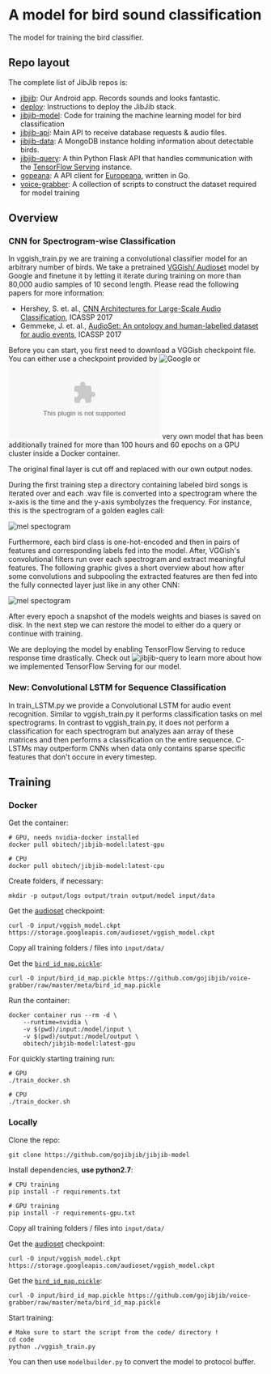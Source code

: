 # A model for bird sound classification

The model for training the bird classifier.

## Repo layout
The complete list of JibJib repos is:

- [jibjib](https://github.com/gojibjib/jibjib): Our Android app. Records sounds and looks fantastic.
- [deploy](https://github.com/gojibjib/deploy): Instructions to deploy the JibJib stack.
- [jibjib-model](https://github.com/gojibjib/jibjib-model): Code for training the machine learning model for bird classification
- [jibjib-api](https://github.com/gojibjib/jibjib-api): Main API to receive database requests & audio files.
- [jibjib-data](https://github.com/gojibjib/jibjib-data): A MongoDB instance holding information about detectable birds.
- [jibjib-query](https://github.com/gojibjib/jibjib-query): A thin Python Flask API that handles communication with the [TensorFlow Serving](https://www.tensorflow.org/serving/) instance.
- [gopeana](https://github.com/gojibjib/gopeana): A API client for [Europeana](https://europeana.eu), written in Go.
- [voice-grabber](https://github.com/gojibjib/voice-grabber): A collection of scripts to construct the dataset required for model training

## Overview

### CNN for Spectrogram-wise Classification
In vggish_train.py we are training a convolutional classifier model for an arbitrary number of birds. We take a pretrained [VGGish/ Audioset](https://github.com/tensorflow/models/tree/master/research/audioset) model by Google and finetune it by letting it iterate during training on more than 80,000 audio samples of 10 second length. Please read the following papers for more information:

- Hershey, S. et. al., [CNN Architectures for Large-Scale Audio Classification](https://research.google.com/pubs/pub45611.html), ICASSP 2017
- Gemmeke, J. et. al., [AudioSet: An ontology and human-labelled dataset for audio events](https://research.google.com/pubs/pub45857.html), ICASSP 2017

Before you can start, you first need to download a VGGish checkpoint file. You can either use a checkpoint provided by ![Google](https://storage.googleapis.com/audioset/vggish_model.ckpt) or ![our](https://s3-eu-west-1.amazonaws.com/jibjib/model/jibjib_model_raw.tgz) very own model that has been additionally trained for more than 100 hours and 60 epochs on a GPU cluster inside a Docker container.

The original final layer is cut off and replaced with our own output nodes.

During the first training step a directory containing labeled bird songs is iterated over and each .wav file is converted into a spectrogram where the x-axis is the time and the y-axis symbolyzes the frequency. For instance, this is the spectrogram of a golden eagles call:

![mel spectogram](https://github.com/gojibjib/jibjib-model/blob/master/assets/steinadler_50_50.png)

Furthermore, each bird class is one-hot-encoded and then in pairs of features and corresponding labels fed into the model.
After, VGGish's convolutional filters run over each spectrogram and extract meaningful features. The following graphic gives a short overview about how after some convolutions and subpooling the extracted features are then fed into the fully connected layer just like in any other CNN:

![mel spectogram](https://raw.githubusercontent.com/gojibjib/jibjib-model/master/assets/Typical_cnn_spectrogram.png)

After every epoch a snapshot of the models weights and biases is saved on disk. In the next step we can restore the model to either do a query or continue with training.

We are deploying the model by enabling TensorFlow Serving to reduce response time drastically. Check out ![jibjib-query](https://github.com/gojibjib/jibjib-query) to learn more about how we implemented TensorFlow Serving for our model.

### New: Convolutional LSTM for Sequence Classification
In train_LSTM.py we provide a Convolutional LSTM for audio event recognition. Similar to vggish_train.py it performs classification tasks on mel spectrograms. In contrast to vggish_train.py, it does not perform a classification for each spectrogram but analyzes aan array of these matrices and then performs a classification on the entire sequence. C-LSTMs may outperform CNNs when data only contains sparse specific features that don't occure in every timestep.


## Training

### Docker

Get the container:

```
# GPU, needs nvidia-docker installed
docker pull obitech/jibjib-model:latest-gpu

# CPU
docker pull obitech/jibjib-model:latest-cpu
```

Create folders, if necessary:
```
mkdir -p output/logs output/train output/model input/data
```

Get the [audioset](https://github.com/tensorflow/models/tree/master/research/audioset) checkpoint:

```
curl -O input/vggish_model.ckpt https://storage.googleapis.com/audioset/vggish_model.ckpt
```

Copy all training folders / files into `input/data/`


Get the [`bird_id_map.pickle`](github.com/gojibjib/voice-grabber):

```
curl -O input/bird_id_map.pickle https://github.com/gojibjib/voice-grabber/raw/master/meta/bird_id_map.pickle
```

Run the container:

```
docker container run --rm -d \
    --runtime=nvidia \
    -v $(pwd)/input:/model/input \
    -v $(pwd)/output:/model/output \
    obitech/jibjib-model:latest-gpu
```

For quickly starting training run:

```
# GPU
./train_docker.sh

# CPU
./train_docker.sh
```

### Locally

Clone the repo:

```
git clone https://github.com/gojibjib/jibjib-model
```

Install dependencies, **use python2.7**:

```
# CPU training
pip install -r requirements.txt

# GPU training
pip install -r requirements-gpu.txt
```

Copy all training folders / files into `input/data/`

Get the [audioset](https://github.com/tensorflow/models/tree/master/research/audioset) checkpoint:

```
curl -O input/vggish_model.ckpt https://storage.googleapis.com/audioset/vggish_model.ckpt
```

Get the [`bird_id_map.pickle`](github.com/gojibjib/voice-grabber):

```
curl -O input/bird_id_map.pickle https://github.com/gojibjib/voice-grabber/raw/master/meta/bird_id_map.pickle
```

Start training:

```
# Make sure to start the script from the code/ directory !
cd code
python ./vggish_train.py
```

You can then use `modelbuilder.py` to convert the model to protocol buffer.
